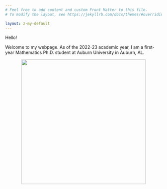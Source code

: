 ```yaml
---
# Feel free to add content and custom Front Matter to this file.
# To modify the layout, see https://jekyllrb.com/docs/themes/#overriding-theme-defaults

layout: z-my-default
---
```


Hello!

Welcome to my webpage. As of the 2022-23 academic year, I am a first-year Mathematics Ph.D. student at Auburn University in Auburn, AL.

<center><img src="assets/images/Sample-PNG-Image.png" width="400" height="auto" /></center>